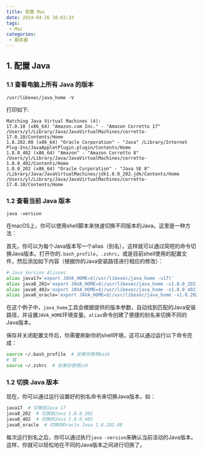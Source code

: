 ```yaml
---
title: 配置 Mac
date: 2024-04-26 16:03:33
tags:
 - Mac 
categories:
 - 服务器
---
```


## 1. 配置 Java
### 1.1 查看电脑上所有 Java 的版本
```shell
/usr/libexec/java_home -V
```
打印如下:
```shell
Matching Java Virtual Machines (4):
17.0.10 (x86_64) "Amazon.com Inc." - "Amazon Corretto 17" /Users/yl/Library/Java/JavaVirtualMachines/corretto-17.0.10/Contents/Home
1.8.202.08 (x86_64) "Oracle Corporation" - "Java" /Library/Internet Plug-Ins/JavaAppletPlugin.plugin/Contents/Home
1.8.0_402 (x86_64) "Amazon" - "Amazon Corretto 8" /Users/yl/Library/Java/JavaVirtualMachines/corretto-1.8.0_402/Contents/Home
1.8.0_202 (x86_64) "Oracle Corporation" - "Java SE 8" /Library/Java/JavaVirtualMachines/jdk1.8.0_202.jdk/Contents/Home
/Users/yl/Library/Java/JavaVirtualMachines/corretto-17.0.10/Contents/Home
```
### 1.2 查看当前 Java 版本
```shell
java -version
```

在macOS上，你可以使用shell脚本来快速切换不同版本的Java。这里是一种方法：

首先，你可以为每个Java版本写一个alias（别名），这样就可以通过简短的命令切换Java版本。打开你的`.bash_profile`，`.zshrc`，或是目前shell使用的配置文件，然后添加如下内容（根据你的Java安装路径进行相应的修改）：

```bash
# Java Version Aliases
alias java17='export JAVA_HOME=$(/usr/libexec/java_home -v17)'
alias java8_202='export JAVA_HOME=$(/usr/libexec/java_home -v1.8.0_202)'
alias java8_402='export JAVA_HOME=$(/usr/libexec/java_home -v1.8.0_402)'
alias java8_oracle='export JAVA_HOME=$(/usr/libexec/java_home -v1.8.202.08)'
```

在这个例子中，`java_home`工具会根据提供的版本参数，自动找到匹配的Java安装路径，并设置`JAVA_HOME`环境变量。`alias`命令创建了便捷的别名来切换不同的Java版本。

保存并关闭配置文件后，你需要刷新你的shell环境，这可以通过运行以下命令完成：

```bash
source ~/.bash_profile  # 如果你使用bash
# 或
source ~/.zshrc  # 如果你使用zsh
```

### 1.2 切换 Java 版本
现在，你可以通过运行设置好的别名命令来切换Java版本，如：

```bash
java17  # 切换到Java 17
java8_202  # 切换到Java 1.8.0_202
java8_402  # 切换到Java 1.8.0_402
java8_oracle  # 切换到Oracle Java 1.8.202.08
```

每次运行别名之后，你可以通过执行`java -version`来确认当前活动的Java版本。这样，你就可以轻松地在不同的Java版本之间进行切换了。
